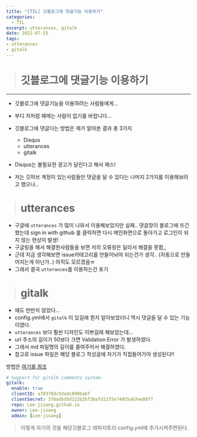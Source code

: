 ```yaml
---
title: "[TIL] 깃블로그에 댓글기능 이용하기"
categories: 
  - TIL
excerpt: utterances, gitalk
date: 2022-07-15
tags:
- utterances
- gitalk
---
```




> # 깃블로그에 댓글기능 이용하기
---

- 깃블로그에 댓글기능을 이용하려는 사람들에게...
- 부디 저처럼 헤매는 사람이 없기를 바랍니다...
- 깃블로그에 댓글다는 방법은 제가 알아본 결과 총 3가지
  - Disqus
  - utterances
  - gitalk

- Disqus는 불필요한 광고가 달린다고 해서 패스!
- 저는 깃허브 계정이 있는사람들만 댓글을 달 수 있다는 나머지 2가지를 이용해보려고 했으나..

> # utterances

- 구글에 `utterances` 가 많이 나와서 이용해보았지만 실패.. 댓글창이 블로그에 뜨긴 했는데 sign in with github 를 클릭하면 다시 메인화면으로 돌아가고 로그인이 되지 않는 현상이 발생!
- 구글링을 해서 해결한사람들을 보면 저의 오류랑은 달라서 해결을 못함,,
- 근데 지금 생각해보면 issue카테고리를 만들어놔야 되는건가 생각.. (자동으로 만들어지는게 아닌가..) 아직도 모르겠음ㅠ
- 그래서 결국 `utterances`를 이용하는건 포기

> # gitalk

- 얘도 만만치 않았다...
- config.yml에서 `gitalk` 이 있길래 뭔지 알아보았더니 역시 댓글을 달 수 있는 기능이였다.
- `utterances` 보다 훨씬 디자인도 이쁘길래 해보았는데...
- url 주소의 길이가 50보다 크면 Validation Error 가 발생하였다.
- 그래서 md 파일명의 길이를 줄여주어서 해결하였다.
- 참고로 issue 파일은 해당 블로그 작성글에 자기가 직접들어가야 생성된다!!
 
방법은 [여기를 참조](https://yenilee.github.io/2021/07/21/configure-gitalk.html)

```yml
# Support for gitalk comments system.
gitalk:
  enable: true
  clientID: a70370dc93a4c090babf
  clientSecret: 3f6adbd5d122b2bf3bafd11f5e74455ab7ee88f7
  repo: Lee-jisang.github.io
  owner: Lee-jisang
  admin: [Lee-jisang]
```  

> 이렇게 자기의 것을 해당깃블로그 레파지토리 config.yml에 추가시켜주면된다.
 
